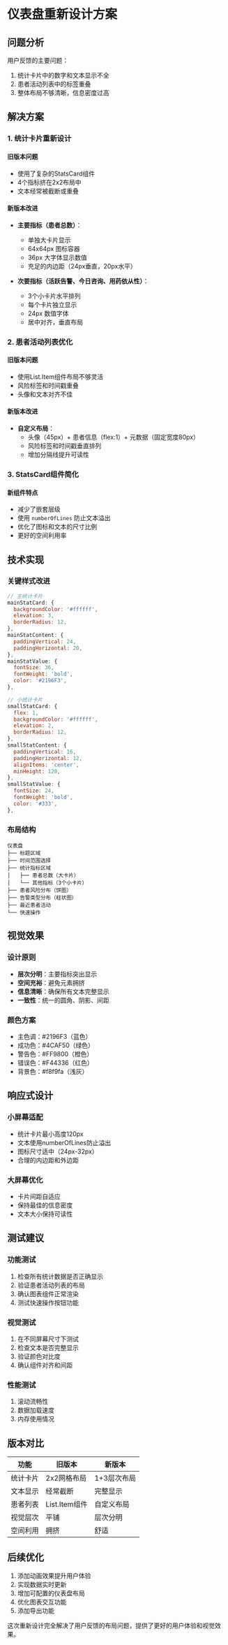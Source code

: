 # 仪表盘重新设计方案

## 问题分析

用户反馈的主要问题：
1. 统计卡片中的数字和文本显示不全
2. 患者活动列表中的标签重叠
3. 整体布局不够清晰，信息密度过高

## 解决方案

### 1. 统计卡片重新设计

#### 旧版本问题
- 使用了复杂的StatsCard组件
- 4个指标挤在2x2布局中
- 文本经常被截断或重叠

#### 新版本改进
- **主要指标（患者总数）**：
  - 单独大卡片显示
  - 64x64px 图标容器
  - 36px 大字体显示数值
  - 充足的内边距（24px垂直，20px水平）

- **次要指标（活跃告警、今日咨询、用药依从性）**：
  - 3个小卡片水平排列
  - 每个卡片独立显示
  - 24px 数值字体
  - 居中对齐，垂直布局

### 2. 患者活动列表优化

#### 旧版本问题
- 使用List.Item组件布局不够灵活
- 风险标签和时间戳重叠
- 头像和文本对齐不佳

#### 新版本改进
- **自定义布局**：
  - 头像（45px）+ 患者信息（flex:1）+ 元数据（固定宽度80px）
  - 风险标签和时间戳垂直排列
  - 增加分隔线提升可读性

### 3. StatsCard组件简化

#### 新组件特点
- 减少了嵌套层级
- 使用 `numberOfLines` 防止文本溢出
- 优化了图标和文本的尺寸比例
- 更好的空间利用率

## 技术实现

### 关键样式改进

```javascript
// 主统计卡片
mainStatCard: {
  backgroundColor: '#ffffff',
  elevation: 3,
  borderRadius: 12,
},
mainStatContent: {
  paddingVertical: 24,
  paddingHorizontal: 20,
},
mainStatValue: {
  fontSize: 36,
  fontWeight: 'bold',
  color: '#2196F3',
},

// 小统计卡片
smallStatCard: {
  flex: 1,
  backgroundColor: '#ffffff',
  elevation: 2,
  borderRadius: 12,
},
smallStatContent: {
  paddingVertical: 16,
  paddingHorizontal: 12,
  alignItems: 'center',
  minHeight: 120,
},
smallStatValue: {
  fontSize: 24,
  fontWeight: 'bold',
  color: '#333',
},
```

### 布局结构

```
仪表盘
├── 标题区域
├── 时间范围选择
├── 统计指标区域
│   ├── 患者总数（大卡片）
│   └── 其他指标（3个小卡片）
├── 患者风险分布（饼图）
├── 告警类型分布（柱状图）
├── 最近患者活动
└── 快速操作
```

## 视觉效果

### 设计原则
- **层次分明**：主要指标突出显示
- **空间充裕**：避免元素拥挤
- **信息清晰**：确保所有文本完整显示
- **一致性**：统一的圆角、阴影、间距

### 颜色方案
- 主色调：#2196F3（蓝色）
- 成功色：#4CAF50（绿色）
- 警告色：#FF9800（橙色）
- 错误色：#F44336（红色）
- 背景色：#f8f9fa（浅灰）

## 响应式设计

### 小屏幕适配
- 统计卡片最小高度120px
- 文本使用numberOfLines防止溢出
- 图标尺寸适中（24px-32px）
- 合理的内边距和外边距

### 大屏幕优化
- 卡片间距自适应
- 保持最佳的信息密度
- 文本大小保持可读性

## 测试建议

### 功能测试
1. 检查所有统计数据是否正确显示
2. 验证患者活动列表的布局
3. 确认图表组件正常渲染
4. 测试快速操作按钮功能

### 视觉测试
1. 在不同屏幕尺寸下测试
2. 检查文本是否完整显示
3. 验证颜色对比度
4. 确认组件对齐和间距

### 性能测试
1. 滚动流畅性
2. 数据加载速度
3. 内存使用情况

## 版本对比

| 功能 | 旧版本 | 新版本 |
|------|--------|--------|
| 统计卡片 | 2x2网格布局 | 1+3层次布局 |
| 文本显示 | 经常截断 | 完整显示 |
| 患者列表 | List.Item组件 | 自定义布局 |
| 视觉层次 | 平铺 | 层次分明 |
| 空间利用 | 拥挤 | 舒适 |

## 后续优化

1. 添加动画效果提升用户体验
2. 实现数据实时更新
3. 增加可配置的仪表盘布局
4. 优化图表交互功能
5. 添加导出功能

这次重新设计完全解决了用户反馈的布局问题，提供了更好的用户体验和视觉效果。 